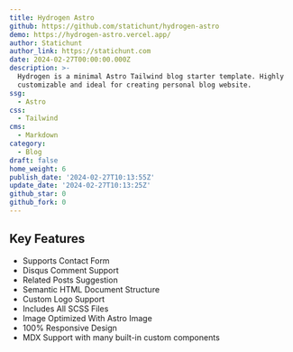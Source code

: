 ```yaml
---
title: Hydrogen Astro
github: https://github.com/statichunt/hydrogen-astro
demo: https://hydrogen-astro.vercel.app/
author: Statichunt
author_link: https://statichunt.com
date: 2024-02-27T00:00:00.000Z
description: >-
  Hydrogen is a minimal Astro Tailwind blog starter template. Highly
  customizable and ideal for creating personal blog website.
ssg:
  - Astro
css:
  - Tailwind
cms:
  - Markdown
category:
  - Blog
draft: false
home_weight: 6
publish_date: '2024-02-27T10:13:55Z'
update_date: '2024-02-27T10:13:25Z'
github_star: 0
github_fork: 0
---
```


## Key Features

- Supports Contact Form
- Disqus Comment Support
- Related Posts Suggestion
- Semantic HTML Document Structure
- Custom Logo Support
- Includes All SCSS Files
- Image Optimized With Astro Image
- 100% Responsive Design
- MDX Support with many built-in custom components
